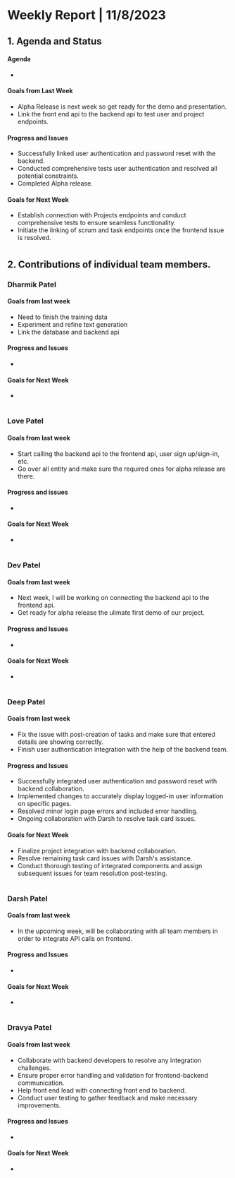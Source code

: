 # Weekly Report | 11/8/2023

## **1. Agenda and Status**

#### Agenda
- 

#### Goals from Last Week
- Alpha Release is next week so get ready for the demo and presentation.
- Link the front end api to the backend api to test user and project endpoints.

#### Progress and Issues
- Successfully linked user authentication and password reset with the backend.
- Conducted comprehensive tests user authentication and resolved all potential constraints.
- Completed Alpha release.

#### Goals for Next Week
- Establish connection with Projects endpoints and conduct comprehensive tests to ensure seamless functionality.
- Initiate the linking of scrum and task endpoints once the frontend issue is resolved.

#
## **2. Contributions of individual team members.**

### Dharmik Patel

#### Goals from last week

- Need to finish the training data
- Experiment and refine text generation
- Link the database and backend api

#### Progress and Issues

- 

#### Goals for Next Week
- 

# 
### Love Patel

#### Goals from last week

- Start calling the backend api to the frontend api, user sign up/sign-in, etc.
- Go over all entity and make sure the required ones for alpha release are there. 

#### Progress and issues
- 

#### Goals for Next Week
- 

# 
### Dev Patel

#### Goals from last week

- Next week, I will be working on connecting the backend api to the frontend api.
- Get ready for alpha release the ulimate first demo of our project.

#### Progress and Issues
- 

#### Goals for Next Week
- 

# 
### Deep Patel

#### Goals from last week

- Fix the issue with post-creation of tasks and make sure that entered details are showing correctly.
- Finish user authentication integration with the help of the backend team.

#### Progress and Issues
- Successfully integrated user authentication and password reset with backend collaboration.
- Implemented changes to accurately display logged-in user information on specific pages.
- Resolved minor login page errors and included error handling.
- Ongoing collaboration with Darsh to resolve task card issues.

#### Goals for Next Week
- Finalize project integration with backend collaboration.
- Resolve remaining task card issues with Darsh's assistance.
- Conduct thorough testing of integrated components and assign subsequent issues for team resolution post-testing.

# 
### Darsh Patel

#### Goals from last week
- In the upcoming week, will be collaborating with all team members in order to integrate API calls on frontend.

#### Progress and Issues
- 

#### Goals for Next Week
- 

# 
### Dravya Patel

#### Goals from last week

- Collaborate with backend developers to resolve any integration challenges.
- Ensure proper error handling and validation for frontend-backend communication.
- Help front end lead with connecting front end to backend.
- Conduct user testing to gather feedback and make necessary improvements.

#### Progress and Issues

- 

#### Goals for Next Week

- 

# 
